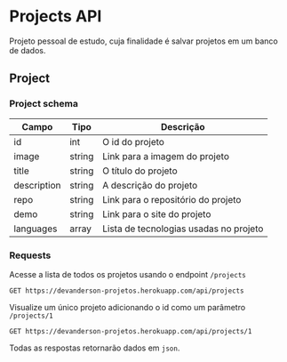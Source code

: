 # Projects API
Projeto pessoal de estudo, cuja finalidade é salvar projetos em um banco de dados.

## Project
### Project schema
| Campo | Tipo | Descrição |
| --- | --- | --- |
| id  | int  | O id do projeto |
| image | string | Link para a imagem do projeto |
| title | string | O título do projeto |
| description | string | A descrição do projeto |
| repo | string | Link para o repositório do projeto |
| demo | string | Link para o site do projeto |
| languages | array | Lista de tecnologias usadas no projeto |

### Requests
Acesse a lista de todos os projetos usando o endpoint `/projects`
```
GET https://devanderson-projetos.herokuapp.com/api/projects
```

Visualize um único projeto adicionando o id como um parâmetro `/projects/1`
```
GET https://devanderson-projetos.herokuapp.com/api/projects/1
```

Todas as respostas retornarão dados em `json`.
